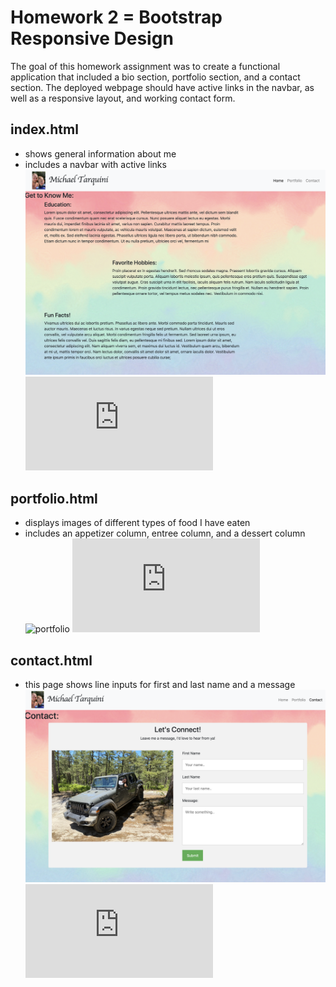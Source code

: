 # Homework 2 = Bootstrap Responsive Design

The goal of this homework assignment was to create a functional application that included a bio section, portfolio section, and a contact section.  The deployed webpage should have active links in the navbar, as well as a responsive layout, and working contact form. 

## index.html 
* shows general information about me
* includes a navbar with active links
![homepage](assets/photos/homepage.png)
![homepage](https://mtarquini19.github.io/booties/index.html)

## portfolio.html
* displays images of different types of food I have eaten 
* includes an appetizer column, entree column, and a dessert column
![portfolio](assets/photos/foods.png)
![portfolio](https://mtarquini19.github.io/booties/portfolio.html)

## contact.html
* this page shows line inputs for first and last name and a message
![contactpage](assets/photos/contactme.png)
![contactpage](https://mtarquini19.github.io/booties/contact.html)